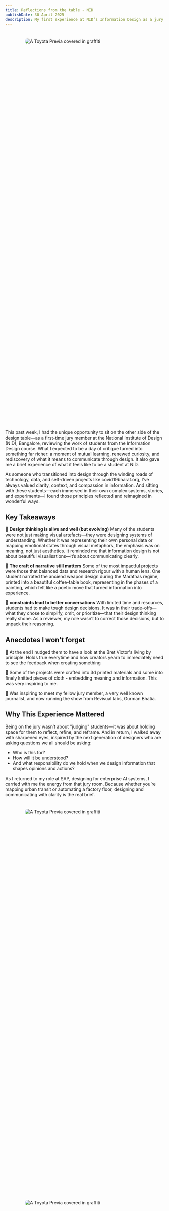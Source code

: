 ```yaml
---
title: Reflections from the table - NID
publishDate: 30 April 2025
description: My first experience at NID’s Information Design as a jury
---
```


<ul class="collage">
  <li><img src="../../../assets/reflections/nid-jury-1.jpeg" alt="A Toyota Previa covered in graffiti" loading="lazy"></li>
</ul>

This past week, I had the unique opportunity to sit on the other side of the design table—as a first-time jury member at the National Institute of Design (NID), Bangalore, reviewing the work of students from the Information Design course. What I expected to be a day of critique turned into something far richer: a moment of mutual learning, renewed curiosity, and rediscovery of what it means to communicate through design. It also gave me a brief experience of what it feels like to be a student at NID.

As someone who transitioned into design through the winding roads of technology, data, and self-driven projects like covid19bharat.org, I’ve always valued clarity, context, and compassion in information. And sitting with these students—each immersed in their own complex systems, stories, and experiments—I found those principles reflected and reimagined in wonderful ways.

## Key Takeaways

🔹 **Design thinking is alive and well (but evolving)**
Many of the students were not just making visual artefacts—they were designing systems of understanding. Whether it was representing their own personal data or mapping emotional states through visual metaphors, the emphasis was on meaning, not just aesthetics. It reminded me that information design is not about beautiful visualisations—it’s about communicating clearly.

🔹 **The craft of narrative still matters**
Some of the most impactful projects were those that balanced data and research rigour with a human lens. One student narrated the anciend weapon design during the Marathas regime, printed into a beautiful coffee-table book, representing in the phases of a painting, which felt like a poetic move that turned information into experience.

🔹 **constraints lead to better conversations**
With limited time and resources, students had to make tough design decisions. It was in their trade-offs—what they chose to simplify, omit, or prioritize—that their design thinking really shone. As a reviewer, my role wasn’t to correct those decisions, but to unpack their reasoning.

## Anecdotes I won't forget

💬 At the end I nudged them to have a look at the Bret Victor's living by principle. Holds true everytime and how creators yearn to immediately need to see the feedback when creating something

🎯 Some of the projects were crafted into 3d printed materials and some into finely knitted pieces of cloth - embedding meaning and information. This was very inspiring to me.

🤌 Was inspiring to meet my fellow jury member, a very well known journalist, and now running the show from Revisual labs, Gurman Bhatia.

## Why This Experience Mattered

Being on the jury wasn’t about "judging" students—it was about holding space for them to reflect, refine, and reframe. And in return, I walked away with sharpened eyes, inspired by the next generation of designers who are asking questions we all should be asking:

- Who is this for?
- How will it be understood?
- And what responsibility do we hold when we design information that shapes opinions and actions?

As I returned to my role at SAP, designing for enterprise AI systems, I carried with me the energy from that jury room. Because whether you’re mapping urban transit or automating a factory floor, designing and communicating with clarity is the real brief.

<style>
  ul.collage {
    list-style: none;
    display: flex;
    flex-wrap: wrap;
    margin: 2vmin;
  }

    .collage > li {
      height: 40vh;
      flex-grow: 1;
      margin: 2vmin;
    }

  .collage > li:last-child {
    flex-grow: 10;
  }

  .collage img,
  .collage video {
    max-height: 100%;
    min-width: 100%;
    object-fit: cover;
    vertical-align: bottom;
    border-radius: 1vmin;
  }

  @media (max-aspect-ratio: 1/1) {
    .collage > li { height: 30vh; }
  }

  @media (max-height: 480px) {
    .collage > li {
      height: 80vh;
    }
  }

  // Smaller screens in portrait

  @media (max-aspect-ratio: 1/1) and (max-width: 480px) {
    ul.collage {
      flex-direction: row;
    }

    .collage > li {
      height: auto;
      width: 100%;
    }
    .collage img,
    .collage video {
      width: 100%;
      max-height: 75vh;
      min-width: 0;
    }
  }
</style>

<ul class="collage">
  <li><img src="../../../assets/reflections/nid-jury-2.jpeg" alt="A Toyota Previa covered in graffiti" loading="lazy"></li>
  <li><img src="../../../assets/reflections/nid-jury-3.jpeg" alt="A Toyota Previa covered in graffiti" loading="lazy"></li>
  <li></li>
</ul>

